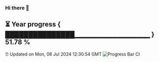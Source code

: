 ### Hi there 👋
⏳ Year progress { ███████████████▁▁▁▁▁▁▁▁▁▁▁▁▁▁▁ } 51.78 %
---
⏰ Updated on Mon, 08 Jul 2024 12:30:54 GMT
![Progress Bar CI](https://github.com/liununu/liununu/workflows/Progress%20Bar%20CI/badge.svg)

